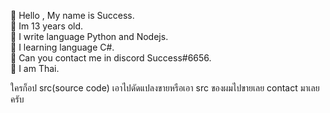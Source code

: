 💠 Hello , My name is Success.                                                                                                                                                     
💠 Im 13 years old.                                                                                                                                                                 
💠 I write language Python and Nodejs.                                                                                                                                             
💠 I learning language C#.                                                                                                                                                         
💠 Can you contact me in discord Success#6656.                                                                                                                                     
💠 I am Thai.                                                                                                                                                                       

ใครก็อป src(source code) เอาไปดัดแปลงขายหรือเอา src ของผมไปขายเลย contact มาเลยครับ
